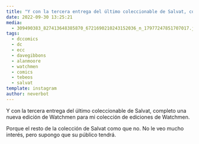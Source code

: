 ```yaml
---
title: "Y con la tercera entrega del último coleccionable de Salvat, completo una nueva edición de Watchmen para mi colección de ediciones de Watchmen"
date: 2022-09-30 13:25:21
media: 
  - 309490383_827413648385870_6721690210243152036_n_17977247851707017.jpg
tags: 
  - dccomics
  - dc
  - ecc
  - davegibbons
  - alanmoore
  - watchmen
  - comics
  - tebeos
  - salvat
template: instagram
author: neverbot
---
```


Y con la tercera entrega del último coleccionable de Salvat, completo una nueva edición de Watchmen para mi colección de ediciones de Watchmen. 

Porque el resto de la colección de Salvat como que no. No le veo mucho interés, pero supongo que su público tendrá. 
